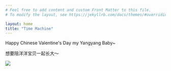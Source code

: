 ```yaml
---
# Feel free to add content and custom Front Matter to this file.
# To modify the layout, see https://jekyllrb.com/docs/themes/#overriding-theme-defaults

layout: home
title: "Time Machine"
---
```


Happy Chinese Valentine's Day my Yangyang Baby~

想要陪洋洋宝贝一起长大～  

![](/assets/images/baby0.jpg)
